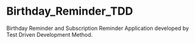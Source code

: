 # Birthday_Reminder_TDD
Birthday Reminder and Subscription Reminder Application developed by Test Driven Development Method.
